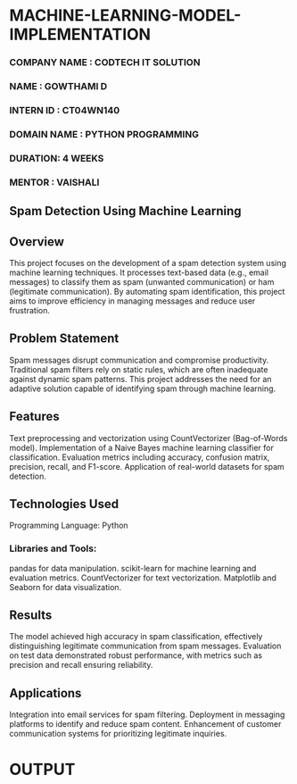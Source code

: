 # MACHINE-LEARNING-MODEL-IMPLEMENTATION
### COMPANY NAME : CODTECH IT SOLUTION
### NAME : GOWTHAMI D
### INTERN ID : CT04WN140
### DOMAIN NAME : PYTHON PROGRAMMING
### DURATION: 4 WEEKS
### MENTOR : VAISHALI 
## Spam Detection Using Machine Learning
## Overview
This project focuses on the development of a spam detection system using machine learning techniques. It processes text-based data (e.g., email messages) to classify them as spam (unwanted communication) or ham (legitimate communication). By automating spam identification, this project aims to improve efficiency in managing messages and reduce user frustration.

## Problem Statement
Spam messages disrupt communication and compromise productivity. Traditional spam filters rely on static rules, which are often inadequate against dynamic spam patterns. This project addresses the need for an adaptive solution capable of identifying spam through machine learning.

## Features
Text preprocessing and vectorization using CountVectorizer (Bag-of-Words model).
Implementation of a Naive Bayes machine learning classifier for classification.
Evaluation metrics including accuracy, confusion matrix, precision, recall, and F1-score.
Application of real-world datasets for spam detection.

## Technologies Used
Programming Language: Python

### Libraries and Tools:
pandas for data manipulation.
scikit-learn for machine learning and evaluation metrics.
CountVectorizer for text vectorization.
Matplotlib and Seaborn for data visualization.

## Results
The model achieved high accuracy in spam classification, effectively distinguishing legitimate communication from spam messages. Evaluation on test data demonstrated robust performance, with metrics such as precision and recall ensuring reliability.

## Applications
Integration into email services for spam filtering.
Deployment in messaging platforms to identify and reduce spam content.
Enhancement of customer communication systems for prioritizing legitimate inquiries.
# OUTPUT 
